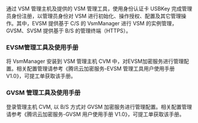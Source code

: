 通过 VSM 管理主机及提供的 VSM 管理工具，使用身份认证卡 USBKey 完成管理员身份注册，以管理员身份对 VSM 进行初始化、操作授权、配置及其它管理操作。其中，EVSM 提供基于 C/S 的 VsmManager 进行 VSM 的实例管理，GVSM、SVSM 提供基于 B/S 的管理终端（HTTPS）。

### EVSM管理工具及使用手册
将 VsmManager 安装到 VSM 管理主机 CVM 中，对EVSM加密服务进行管理配置。相关配置管理请参考《腾讯云加密服务-EVSM 管理工具用户使用手册V1.0》，可提工单获取该手册。
 
### GVSM 管理工具及使用手册
登录管理主机 CVM, 以 B/S 方式对 GVSM 加密服务进行管理配置。相关配置管理请参考《腾讯云加密服务-GVSM 用户使用手册 V1.0》，可提工单获取该手册。
